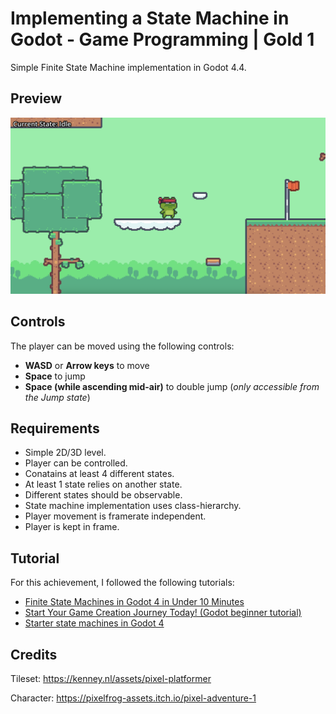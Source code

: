 # Implementing a State Machine in Godot - Game Programming | Gold 1

Simple Finite State Machine implementation in Godot 4.4.

## Preview

<img src="https://github.com/junyi-xie/game-dev-minor/blob/main/finite-state-machine/preview.png" />

## Controls

The player can be moved using the following controls:

- **WASD** or **Arrow keys** to move
- **Space** to jump
- **Space (while ascending mid-air)** to double jump (_only accessible from the Jump state_)

## Requirements

- Simple 2D/3D level.
- Player can be controlled.
- Conatains at least 4 different states.
- At least 1 state relies on another state.
- Different states should be observable.
- State machine implementation uses class-hierarchy.
- Player movement is framerate independent.
- Player is kept in frame.

## Tutorial

For this achievement, I followed the following tutorials:

- [Finite State Machines in Godot 4 in Under 10 Minutes ](https://www.youtube.com/watch?v=ow_Lum-Agbs)
- [Start Your Game Creation Journey Today! (Godot beginner tutorial)](https://www.youtube.com/watch?v=5V9f3MT86M8)
- [Starter state machines in Godot 4 ](https://www.youtube.com/watch?v=oqFbZoA2lnU)

## Credits

Tileset: https://kenney.nl/assets/pixel-platformer

Character: https://pixelfrog-assets.itch.io/pixel-adventure-1
